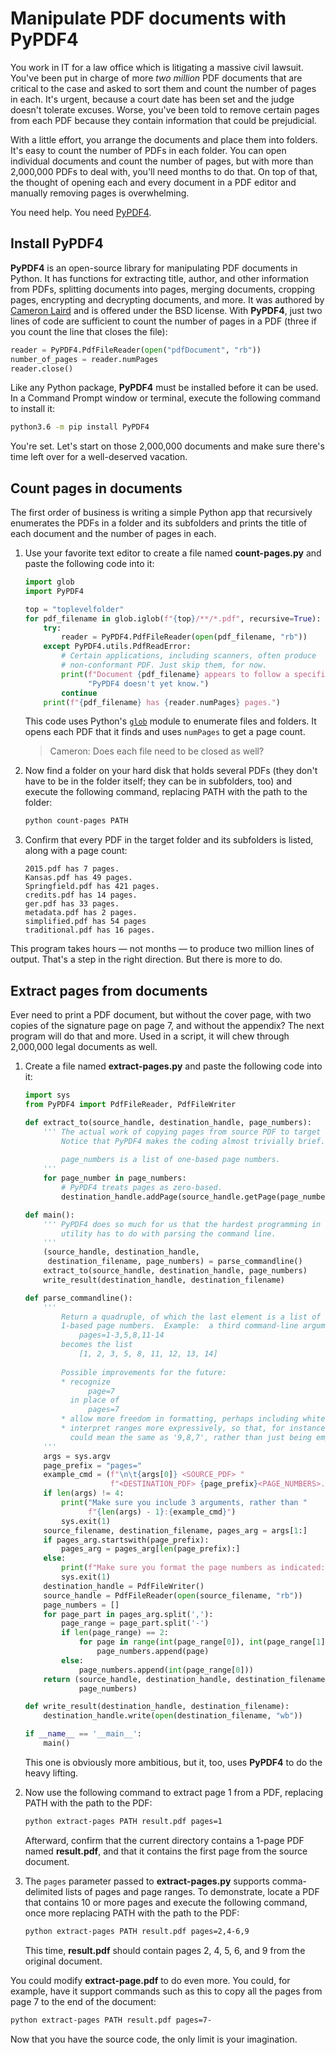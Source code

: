 # Manipulate PDF documents with PyPDF4

You work in IT for a law office which is litigating a massive civil lawsuit. You've been put in charge of more _two million_ PDF documents that are critical to the case and asked to sort them and count the number of pages in each. It's urgent, because a court date has been set and the judge doesn't tolerate excuses. Worse, you've been told to remove certain pages from each PDF because they contain information that could be prejudicial.

With a little effort, you arrange the documents and place them into folders. It's easy to count the number of PDFs in each folder. You can open individual documents and count the number of pages, but with more than 2,000,000 PDFs to deal with, you'll need months to do that. On top of that, the thought of opening each and every document in a PDF editor and manually removing pages is overwhelming.

You need help. You need [PyPDF4](https://pypi.org/project/PyPDF4/).

## Install PyPDF4

**PyPDF4** is an open-source library for manipulating PDF documents in Python. It has functions for extracting title, author, and other information from PDFs, splitting documents into pages, merging documents, cropping pages, encrypting and decrypting documents, and more. It was authored by [Cameron Laird](https://pypi.org/user/claird/) and is offered under the BSD license. With **PyPDF4**, just two lines of code are sufficient to count the number of pages in a PDF (three if you count the line that closes the file):

```python
reader = PyPDF4.PdfFileReader(open("pdfDocument", "rb"))
number_of_pages = reader.numPages
reader.close()
```


Like any Python package, **PyPDF4** must be installed before it can be used. In a Command Prompt window or terminal, execute the following command to install it:

```bash
python3.6 -m pip install PyPDF4
```

You're set. Let's start on those 2,000,000 documents and make sure there's time left over for a well-deserved vacation.

## Count pages in documents

The first order of business is writing a simple Python app that recursively enumerates the PDFs in a folder and its subfolders and prints the title of each document and the number of pages in each.

1. Use your favorite text editor to create a file named **count-pages.py** and paste the following code into it:

	```python
	import glob
	import PyPDF4
	
	top = "toplevelfolder"
	for pdf_filename in glob.iglob(f"{top}/**/*.pdf", recursive=True):
	    try:
	        reader = PyPDF4.PdfFileReader(open(pdf_filename, "rb"))
	    except PyPDF4.utils.PdfReadError:
	        # Certain applications, including scanners, often produce
	        # non-conformant PDF. Just skip them, for now.
	        print(f"Document {pdf_filename} appears to follow a specification "
	              "PyPDF4 doesn't yet know.")
	        continue
	    print(f"{pdf_filename} has {reader.numPages} pages.")
	```

	This code uses Python's [`glob`](https://docs.python.org/3/library/glob.html) module to enumerate files and folders. It opens each PDF that it finds and uses `numPages` to get a page count.

	> Cameron: Does each file need to be closed as well?

1. Now find a folder on your hard disk that holds several PDFs (they don't have to be in the folder itself; they can be in subfolders, too) and execute the following command, replacing PATH with the path to the folder:

	```bash
	python count-pages PATH
	```

1. Confirm that every PDF in the target folder and its subfolders is listed, along with a page count:

	```
    2015.pdf has 7 pages.
    Kansas.pdf has 49 pages.
    Springfield.pdf has 421 pages.
    credits.pdf has 14 pages.
    ger.pdf has 33 pages.
    metadata.pdf has 2 pages.
    simplified.pdf has 54 pages
    traditional.pdf has 16 pages.
    ```

This program takes hours — not months — to produce two million lines of output. That's a step in the right direction. But there is more to do.

## Extract pages from documents

Ever need to print a PDF document, but without the cover page, with two copies of the signature page on page 7, and without the appendix? The next program will do that and more. Used in a script, it will chew through 2,000,000 legal documents as well.

1. Create a file named **extract-pages.py** and paste the following code into it:

	```python
	import sys
	from PyPDF4 import PdfFileReader, PdfFileWriter
	
	def extract_to(source_handle, destination_handle, page_numbers):
	    ''' The actual work of copying pages from source PDF to target PDF happens here.
	        Notice that PyPDF4 makes the coding almost trivially brief.
	        
	        page_numbers is a list of one-based page numbers.
	    '''
	    for page_number in page_numbers:
	        # PyPDF4 treats pages as zero-based.
	        destination_handle.addPage(source_handle.getPage(page_number - 1))
	
	def main():
	    ''' PyPDF4 does so much for us that the hardest programming in this little
	        utility has to do with parsing the command line.
	    '''
	    (source_handle, destination_handle,
	     destination_filename, page_numbers) = parse_commandline()
	    extract_to(source_handle, destination_handle, page_numbers)
	    write_result(destination_handle, destination_filename)
	
	def parse_commandline():
	    '''
	        Return a quadruple, of which the last element is a list of integer
	        1-based page numbers.  Example:  a third command-line argument of
	            pages=1-3,5,8,11-14
	        becomes the list
	            [1, 2, 3, 5, 8, 11, 12, 13, 14]
	        
	        Possible improvements for the future:
	        * recognize
	              page=7
	          in place of
	              pages=7
	        * allow more freedom in formatting, perhaps including whitespace
	        * interpret ranges more expressively, so that, for instance, '9-7'
	          could mean the same as '9,8,7', rather than just being empty.
	    '''
	    args = sys.argv
	    page_prefix = "pages="
	    example_cmd = (f"\n\t{args[0]} <SOURCE_PDF> "
	                   f"<DESTINATION_PDF> {page_prefix}<PAGE_NUMBERS>.")
	    if len(args) != 4:
	        print("Make sure you include 3 arguments, rather than "
	              f"{len(args) - 1}:{example_cmd}")
	        sys.exit(1)
	    source_filename, destination_filename, pages_arg = args[1:]
	    if pages_arg.startswith(page_prefix):
	        pages_arg = pages_arg[len(page_prefix):]
	    else:
	        print(f"Make sure you format the page numbers as indicated:{example_cmd}")
	        sys.exit(1)
	    destination_handle = PdfFileWriter()
	    source_handle = PdfFileReader(open(source_filename, "rb"))
	    page_numbers = []
	    for page_part in pages_arg.split(','):
	        page_range = page_part.split('-')
	        if len(page_range) == 2:
	            for page in range(int(page_range[0]), int(page_range[1]) + 1):
	                page_numbers.append(page)
	        else:
	            page_numbers.append(int(page_range[0]))
	    return (source_handle, destination_handle, destination_filename,
	            page_numbers)
	
	def write_result(destination_handle, destination_filename):
	    destination_handle.write(open(destination_filename, "wb"))
	
	if __name__ == '__main__':
	    main()
	```

	This one is obviously more ambitious, but it, too, uses **PyPDF4** to do the heavy lifting.

1. Now use the following command to extract page 1 from a PDF, replacing PATH with the path to the PDF:

	```bash
	python extract-pages PATH result.pdf pages=1
	```

	Afterward, confirm that the current directory contains a 1-page PDF named **result.pdf**, and that it contains the first page from the source document.

1. The `pages` parameter passed to **extract-pages.py** supports comma-delimited lists of pages and page ranges. To demonstrate, locate a PDF that contains 10 or more pages and execute the following command, once more replacing PATH with the path to the PDF:

	```bash
	python extract-pages PATH result.pdf pages=2,4-6,9
	```

	This time, **result.pdf** should contain pages 2, 4, 5, 6, and 9 from the original document.

You could modify **extract-page.pdf** to do even more. You could, for example, have it support commands such as this to copy all the pages from page 7 to the end of the document:

```bash
python extract-pages PATH result.pdf pages=7-
```

Now that you have the source code, the only limit is your imagination.